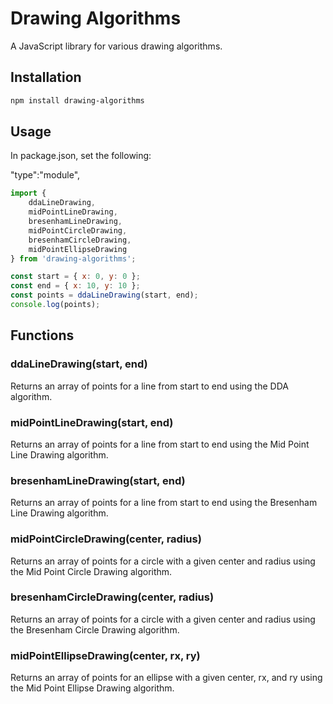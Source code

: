 # Drawing Algorithms

A JavaScript library for various drawing algorithms.

## Installation

```bash
npm install drawing-algorithms
```
## Usage

In package.json, set the following:

"type":"module",

```javascript
import { 
    ddaLineDrawing, 
    midPointLineDrawing, 
    bresenhamLineDrawing, 
    midPointCircleDrawing, 
    bresenhamCircleDrawing, 
    midPointEllipseDrawing 
} from 'drawing-algorithms';

const start = { x: 0, y: 0 };
const end = { x: 10, y: 10 };
const points = ddaLineDrawing(start, end);
console.log(points);

```
## Functions

### ddaLineDrawing(start, end)
Returns an array of points for a line from start to end using the DDA algorithm.

### midPointLineDrawing(start, end)
Returns an array of points for a line from start to end using the Mid Point Line Drawing algorithm.

### bresenhamLineDrawing(start, end)
Returns an array of points for a line from start to end using the Bresenham Line Drawing algorithm.

### midPointCircleDrawing(center, radius)
Returns an array of points for a circle with a given center and radius using the Mid Point Circle Drawing algorithm.

### bresenhamCircleDrawing(center, radius)
Returns an array of points for a circle with a given center and radius using the Bresenham Circle Drawing algorithm.

### midPointEllipseDrawing(center, rx, ry)
Returns an array of points for an ellipse with a given center, rx, and ry using the Mid Point Ellipse Drawing algorithm.